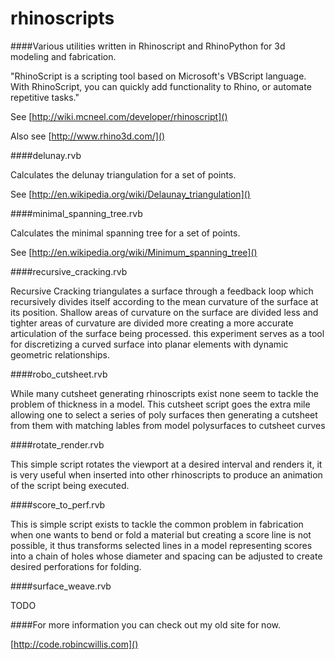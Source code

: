 rhinoscripts
============

####Various utilities written in Rhinoscript and RhinoPython for 3d modeling and fabrication.

"RhinoScript is a scripting tool based on Microsoft's VBScript language. With RhinoScript, you can quickly add functionality to Rhino, or automate repetitive tasks."

See [http://wiki.mcneel.com/developer/rhinoscript]()

Also see [http://www.rhino3d.com/]()

####delunay.rvb

Calculates the delunay triangulation for a set of points.

See [http://en.wikipedia.org/wiki/Delaunay_triangulation]()

####minimal_spanning_tree.rvb

Calculates the minimal spanning tree for a set of points.

See [http://en.wikipedia.org/wiki/Minimum_spanning_tree]()

####recursive_cracking.rvb

Recursive Cracking triangulates a surface through a feedback loop which recursively divides itself according to the mean curvature of the surface at its position. Shallow areas of curvature on the surface are divided less and tighter areas of curvature are divided more creating a more accurate articulation of the surface being processed. this experiment serves as a tool for discretizing a curved surface into planar elements with dynamic geometric relationships.

####robo_cutsheet.rvb

While many cutsheet generating rhinoscripts exist none seem to tackle the problem of thickness in a model. This cutsheet script goes the extra mile allowing one to select a series of poly surfaces then generating a cutsheet from them with matching lables from model polysurfaces to cutsheet curves

####rotate_render.rvb

This simple script rotates the viewport at a desired interval and renders it, it is very useful when inserted into other rhinoscripts to produce an animation of the script being executed.

####score_to_perf.rvb

This is simple script exists to tackle the common problem in fabrication when one wants to bend or fold a material but creating a score line is not possible, it thus transforms selected lines in a model representing scores into a chain of holes whose diameter and spacing can be adjusted to create desired perforations for folding.

####surface_weave.rvb

TODO


####For more information you can check out my old site for now.

[http://code.robincwillis.com]()